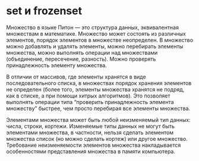 # set и frozenset

Множество в языке Питон — это структура данных, эквивалентная множествам в математике. Множество может состоять из различных элементов, порядок элементов в множестве неопределен. В множество можно добавлять и удалять элементы, можно перебирать элементы множества, можно выполнять операции над множествами \(объединение, пересечение, разность\). Можно проверять принадлежность элементу множества.

В отличии от массивов, где элементы хранятся в виде последовательного списка, в множествах порядок хранения элементов не определен \(более того, элементы множества хранятся не подряд, как в списке, а при помощи хитрых алгоритмов\). Это позволяет выполнять операции типа “проверить принадлежность элемента множеству” быстрее, чем просто перебирая все элементы множества.

Элементами множества может быть любой неизменяемый тип данных: числа, строки, кортежи. Изменяемые типы данных не могут быть элементами множества, в частности, нельзя сделать элементом множества список \(но можно сделать кортеж\) или другое множество. Требование неизменяемости элементов множества накладывается особенностями представления множества в памяти компьютера.



